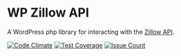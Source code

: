 # WP Zillow API

A WordPress php library for interacting with the [Zillow API](https://www.zillow.com/howto/api/APIOverview.htm).

[![Code Climate](https://codeclimate.com/repos/57bb31147afb5a1ab4001926/badges/7079ab38e5a013d8789f/gpa.svg)](https://codeclimate.com/repos/57bb31147afb5a1ab4001926/feed)
[![Test Coverage](https://codeclimate.com/repos/57bb31147afb5a1ab4001926/badges/7079ab38e5a013d8789f/coverage.svg)](https://codeclimate.com/repos/57bb31147afb5a1ab4001926/coverage)
[![Issue Count](https://codeclimate.com/repos/57bb31147afb5a1ab4001926/badges/7079ab38e5a013d8789f/issue_count.svg)](https://codeclimate.com/repos/57bb31147afb5a1ab4001926/feed)